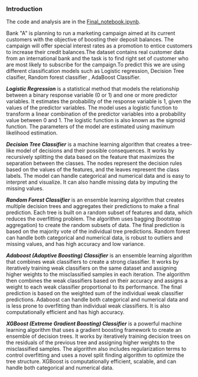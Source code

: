### Introduction

The code and analysis are in the [Final_notebook.ipynb](https://github.com/SinghJagpreet096/target_marketing/blob/main/Final_notebook.ipynb).

    
Bank "A" is planning to run a marketing campaign aimed at its current customers with the objective of boosting their deposit balances. The campaign will offer special interest rates as a promotion to entice customers to increase their credit balances.The dataset contains real customer data from an international bank and the task is to find right set of customer who are most likely to subscribe for the campaign.To predict this we are using different classification models such as Logistic regression, Decision Tree clasifier, Random forest classifier , AdaBoost Classifier.
    
    
***Logistic Regression*** is a statistical method that models the relationship between a binary response variable (0 or 1) and one or more predictor variables. It estimates the probability of the response variable is 1, given the values of the predictor variables. The model uses a logistic function to transform a linear combination of the predictor variables into a probability value between 0 and 1. The logistic function is also known as the sigmoid function. The parameters of the model are estimated using maximum likelihood estimation.

***Decision Tree Classifier*** is a machine learning algorithm that creates a tree-like model of decisions and their possible consequences. It works by recursively splitting the data based on the feature that maximizes the separation between the classes. The nodes represent the decision rules based on the values of the features, and the leaves represent the class labels. The model can handle categorical and numerical data and is easy to interpret and visualize. It can also handle missing data by imputing the missing values.

***Random Forest Classifier*** is an ensemble learning algorithm that creates multiple decision trees and aggregates their predictions to make a final prediction. Each tree is built on a random subset of features and data, which reduces the overfitting problem. The algorithm uses bagging (bootstrap aggregation) to create the random subsets of data. The final prediction is based on the majority vote of the individual tree predictions. Random forest can handle both categorical and numerical data, is robust to outliers and missing values, and has high accuracy and low variance.

***Adaboost (Adaptive Boosting) Classifier*** is an ensemble learning algorithm that combines weak classifiers to create a strong classifier. It works by iteratively training weak classifiers on the same dataset and assigning higher weights to the misclassified samples in each iteration. The algorithm then combines the weak classifiers based on their accuracy and assigns a weight to each weak classifier proportional to its performance. The final prediction is based on the weighted sum of the individual weak classifier predictions. Adaboost can handle both categorical and numerical data and is less prone to overfitting than individual weak classifiers. It is also computationally efficient and has high accuracy.

***XGBoost (Extreme Gradient Boosting) Classifier*** is a powerful machine learning algorithm that uses a gradient boosting framework to create an ensemble of decision trees. It works by iteratively training decision trees on the residuals of the previous tree and assigning higher weights to the misclassified samples. The algorithm also includes regularization terms to control overfitting and uses a novel split finding algorithm to optimize the tree structure. XGBoost is computationally efficient, scalable, and can handle both categorical and numerical data.
